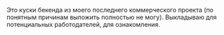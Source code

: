Это куски бекенда из моего последнего коммерческого проекта (по понятным причинам выложить полностью не могу).
Выкладываю для потенциальных работодателей, для ознакомления.
